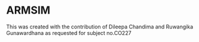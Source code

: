 ARMSIM
=========

This was created with the contribution of Dileepa Chandima and Ruwangika Gunawardhana as requested for subject no.CO227 
